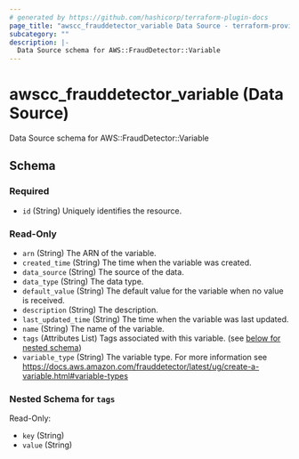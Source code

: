 ```yaml
---
# generated by https://github.com/hashicorp/terraform-plugin-docs
page_title: "awscc_frauddetector_variable Data Source - terraform-provider-awscc"
subcategory: ""
description: |-
  Data Source schema for AWS::FraudDetector::Variable
---
```


# awscc_frauddetector_variable (Data Source)

Data Source schema for AWS::FraudDetector::Variable



<!-- schema generated by tfplugindocs -->
## Schema

### Required

- `id` (String) Uniquely identifies the resource.

### Read-Only

- `arn` (String) The ARN of the variable.
- `created_time` (String) The time when the variable was created.
- `data_source` (String) The source of the data.
- `data_type` (String) The data type.
- `default_value` (String) The default value for the variable when no value is received.
- `description` (String) The description.
- `last_updated_time` (String) The time when the variable was last updated.
- `name` (String) The name of the variable.
- `tags` (Attributes List) Tags associated with this variable. (see [below for nested schema](#nestedatt--tags))
- `variable_type` (String) The variable type. For more information see https://docs.aws.amazon.com/frauddetector/latest/ug/create-a-variable.html#variable-types

<a id="nestedatt--tags"></a>
### Nested Schema for `tags`

Read-Only:

- `key` (String)
- `value` (String)


